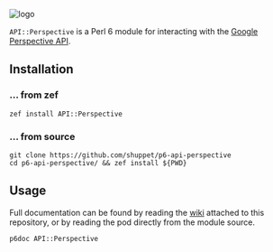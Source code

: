 ![logo](https://user-images.githubusercontent.com/12242877/46341626-8f514d00-c630-11e8-9395-4b433154c5cc.png)

`API::Perspective` is a Perl 6 module for interacting with the [Google Perspective API](https://www.perspectiveapi.com/).

## Installation

### ... from zef

```
zef install API::Perspective
```

### ... from source

```
git clone https://github.com/shuppet/p6-api-perspective
cd p6-api-perspective/ && zef install ${PWD}
```

## Usage

Full documentation can be found by reading the [wiki](https://github.com/kawaiiforums/p6-api-perspective/wiki) attached to this repository, or by reading the pod directly from the module source.

```
p6doc API::Perspective
```
